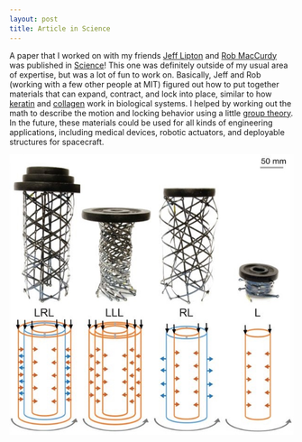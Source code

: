 ```yaml
---
layout: post
title: Article in Science
---
```


A paper that I worked on with my friends [Jeff Lipton](https://jeffreyianlipton.wordpress.com/) and [Rob MacCurdy](http://robertmaccurdy.com/) was published in [Science](http://science.sciencemag.org/content/360/6389/632)! This one was definitely outside of my usual area of expertise, but was a lot of fun to work on. Basically, Jeff and Rob (working with a few other people at MIT) figured out how to put together materials that can expand, contract, and lock into place, similar to how [keratin](https://en.wikipedia.org/wiki/Keratin) and [collagen](https://en.wikipedia.org/wiki/Collagen) work in biological systems. I helped by working out the math to describe the motion and locking behavior using a little [group theory](https://en.wikipedia.org/wiki/Group_theory). In the future, these materials could be used for all kinds of engineering applications, including medical devices, robotic actuators, and deployable structures for spacecraft.

![Auxetic](/img/Auxetic.jpg)
